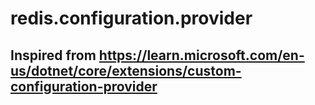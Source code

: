 # redis.configuration.provider

## Inspired from https://learn.microsoft.com/en-us/dotnet/core/extensions/custom-configuration-provider
